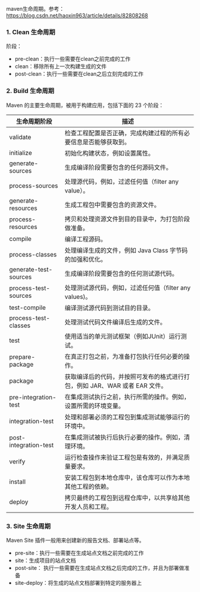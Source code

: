 
maven生命周期。参考：https://blog.csdn.net/haoxin963/article/details/82808268


### 1. Clean 生命周期

阶段：

* pre-clean：执行一些需要在clean之前完成的工作
* clean：移除所有上一次构建生成的文件
* post-clean：执行一些需要在clean之后立刻完成的工作


### 2. Build 生命周期

Maven 的主要生命周期，被用于构建应用，包括下面的 23 个阶段：


| 生命周期阶段                  | 描述                                           |
|-------------------------|----------------------------------------------|
| validate                | 检查工程配置是否正确，完成构建过程的所有必要信息是否能够获取到。             |
| initialize              | 初始化构建状态，例如设置属性。                              |
| generate-sources	       | 生成编译阶段需要包含的任何源码文件。                           |
| process-sources	        | 处理源代码，例如，过滤任何值（filter any value）。            |
| generate-resources	     | 生成工程包中需要包含的资源文件。                             |
| process-resources	      | 拷贝和处理资源文件到目的目录中，为打包阶段做准备。                    |
| compile                 | 编译工程源码。                                      |
| process-classes	        | 处理编译生成的文件，例如 Java Class 字节码的加强和优化。           |
| generate-test-sources	  | 生成编译阶段需要包含的任何测试源代码。                          |
| process-test-sources	   | 处理测试源代码，例如，过滤任何值（filter any values)。         |
| test-compile	           | 编译测试源代码到测试目的目录。                              |
| process-test-classes	   | 处理测试代码文件编译后生成的文件。                            |
| test	                   | 使用适当的单元测试框架（例如JUnit）运行测试。                    |
| prepare-package	        | 在真正打包之前，为准备打包执行任何必要的操作。                      |
| package	                | 获取编译后的代码，并按照可发布的格式进行打包，例如 JAR、WAR 或者 EAR 文件。 |
| pre-integration-test	   | 在集成测试执行之前，执行所需的操作。例如，设置所需的环境变量。              |
| integration-test	       | 处理和部署必须的工程包到集成测试能够运行的环境中。                    |
| post-integration-test	  | 在集成测试被执行后执行必要的操作。例如，清理环境。                    |
| verify	                 | 运行检查操作来验证工程包是有效的，并满足质量要求。                    |
| install	                | 安装工程包到本地仓库中，该仓库可以作为本地其他工程的依赖。                |
| deploy                  | 拷贝最终的工程包到远程仓库中，以共享给其他开发人员和工程。                |


### 3. Site 生命周期

Maven Site 插件一般用来创建新的报告文档、部署站点等。

* pre-site：执行一些需要在生成站点文档之前完成的工作
* site：生成项目的站点文档
* post-site： 执行一些需要在生成站点文档之后完成的工作，并且为部署做准备
* site-deploy：将生成的站点文档部署到特定的服务器上





